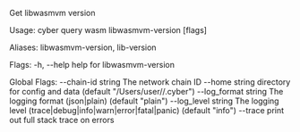 Get libwasmvm version

Usage:
  cyber query wasm libwasmvm-version [flags]

Aliases:
  libwasmvm-version, lib-version

Flags:
  -h, --help   help for libwasmvm-version

Global Flags:
      --chain-id string     The network chain ID
      --home string         directory for config and data (default "/Users/user//.cyber")
      --log_format string   The logging format (json|plain) (default "plain")
      --log_level string    The logging level (trace|debug|info|warn|error|fatal|panic) (default "info")
      --trace               print out full stack trace on errors
